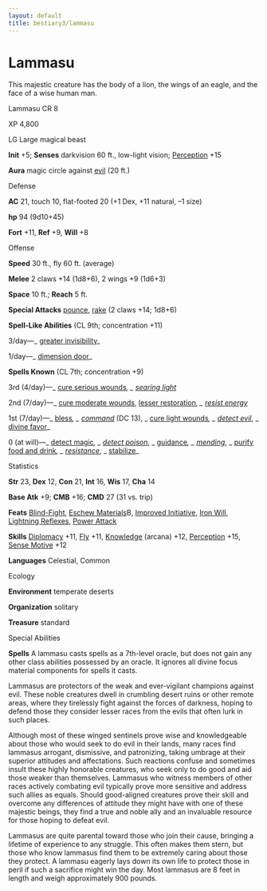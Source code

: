 ```yaml
---
layout: default
title: bestiary3/lammasu
---
```

# Lammasu

This majestic creature has the body of a lion, the wings of an eagle, and the face of a wise human man.

Lammasu CR 8

XP 4,800

LG Large magical beast

**Init** +5; **Senses** darkvision 60 ft., low-light vision; [Perception](skills/perception#_perception) +15

**Aura** magic circle against [evil](monsters/creatureTypes#_evil-subtype) (20 ft.)

Defense

**AC** 21, touch 10, flat-footed 20 (+1 Dex, +11 natural, –1 size)

**hp** 94 (9d10+45)

**Fort** +11, **Ref** +9, **Will** +8

Offense

**Speed** 30 ft., fly 60 ft. (average)

**Melee** 2 claws +14 (1d8+6), 2 wings +9 (1d6+3)

**Space** 10 ft.; **Reach** 5 ft.

**Special Attacks** [pounce](monsters/universalMonsterRules#_pounce), [rake](monsters/universalMonsterRules#_rake) (2 claws +14; 1d8+6)

**Spell-Like Abilities** (CL 9th; concentration +11)

3/day—_ [greater invisibility](spells/invisibility#_invisibility-greater)_

1/day—_ [dimension door](spells/dimensionDoor#_dimension-door)_

**Spells Known** (CL 7th; concentration +9)

3rd (4/day)—_ [cure serious wounds](spells/cureSeriousWounds#_cure-serious-wounds)_, _ [searing light](spells/searingLight#_searing-light)_

2nd (7/day)—_ [cure moderate wounds](spells/cureModerateWounds#_cure-moderate-wounds), [lesser restoration](spells/restoration#_restoration-lesser)_, _ [resist energy](spells/resistEnergy#_resist-energy)_

1st (7/day)—_ [bless](spells/bless#_bless)_, _ [command](spells/command#_command)_ (DC 13), _ [cure light wounds](spells/cureLightWounds#_cure-light-wounds)_, _ [detect evil](spells/detectEvil#_detect-evil)_, _ [divine favor](spells/divineFavor#_divine-favor)_

0 (at will)—_ [detect magic](spells/detectMagic#_detect-magic)_, _ [detect poison](spells/detectPoison#_detect-poison)_, _ [guidance](spells/guidance#_guidance)_, _ [mending](spells/mending#_mending)_, _ [purify food and drink](spells/purifyFoodAndDrink#_purify-food-and-drink)_, _ [resistance](spells/resistance#_resistance)_, _ [stabilize](spells/stabilize#_stabilize)_

Statistics

**Str** 23, **Dex** 12, **Con** 21, **Int** 16, **Wis** 17, **Cha** 14

**Base Atk** +9; **CMB** +16; **CMD** 27 (31 vs. trip)

**Feats** [Blind-Fight](feats#_blind-fight), [Eschew Materials](feats#_eschew-materials)B, [Improved Initiative](feats#_improved-initiative), [Iron Will](feats#_iron-will), [Lightning Reflexes](feats#_lightning-reflexes), [Power Attack](feats#_power-attack)

**Skills** [Diplomacy](skills/diplomacy#_diplomacy) +11, [Fly](skills/fly#_fly) +11, [Knowledge](skills/knowledge#_knowledge) (arcana) +12, [Perception](skills/perception#_perception) +15, [Sense Motive](skills/senseMotive#_sense-motive) +12

**Languages** Celestial, Common

Ecology

**Environment** temperate deserts

**Organization** solitary

**Treasure** standard

Special Abilities

**Spells** A lammasu casts spells as a 7th-level oracle, but does not gain any other class abilities possessed by an oracle. It ignores all divine focus material components for spells it casts.

Lammasus are protectors of the weak and ever-vigilant champions against evil. These noble creatures dwell in crumbling desert ruins or other remote areas, where they tirelessly fight against the forces of darkness, hoping to defend those they consider lesser races from the evils that often lurk in such places.

Although most of these winged sentinels prove wise and knowledgeable about those who would seek to do evil in their lands, many races find lammasus arrogant, dismissive, and patronizing, taking umbrage at their superior attitudes and affectations. Such reactions confuse and sometimes insult these highly honorable creatures, who seek only to do good and aid those weaker than themselves. Lammasus who witness members of other races actively combating evil typically prove more sensitive and address such allies as equals. Should good-aligned creatures prove their skill and overcome any differences of attitude they might have with one of these majestic beings, they find a true and noble ally and an invaluable resource for those hoping to defeat evil.

Lammasus are quite parental toward those who join their cause, bringing a lifetime of experience to any struggle. This often makes them stern, but those who know lammasus find them to be extremely caring about those they protect. A lammasu eagerly lays down its own life to protect those in peril if such a sacrifice might win the day. Most lammasus are 8 feet in length and weigh approximately 900 pounds.

